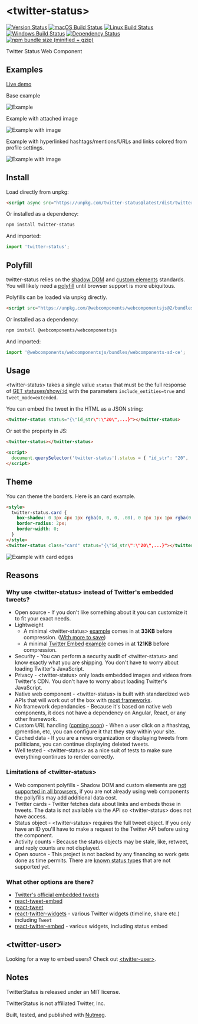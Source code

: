 &lt;twitter-status&gt;
====

[![Version Status](https://img.shields.io/npm/v/twitter-status.svg?style=flat&label=version&colorB=4bc524)](https://npmjs.com/package/twitter-status)
[![macOS Build Status](https://img.shields.io/circleci/project/github/abraham/twitter-status.svg?style=flat&label=macos)](https://circleci.com/gh/abraham/twitter-status)
[![Linux Build Status](https://img.shields.io/travis/abraham/twitter-status.svg?style=flat&label=linux)](https://travis-ci.org/abraham/twitter-status)
[![Windows Build Status](https://img.shields.io/appveyor/ci/abraham/twitter-status.svg?style=flat&label=windows)](https://ci.appveyor.com/project/abraham/twitter-status)
[![Dependency Status](https://david-dm.org/abraham/twitter-status.svg?style=flat)](https://david-dm.org/abraham/twitter-status)
[![npm bundle size (minified + gzip)](https://img.shields.io/bundlephobia/minzip/twitter-status.svg?style=flat&colorB=4bc524)](https://bundlephobia.com/result?p=twitter-status)

Twitter Status Web Component

Examples
----

[Live demo](https://codepen.io/abraham/pen/eyLLWy)

Base example

![Example](/images/simple.png)

Example with attached image

![Example with image](/images/image.png)

Example with hyperlinked hashtags/mentions/URLs and links colored from profile settings.

![Example with image](/images/colors.png)

Install
----

Load directly from unpkg:

```html
<script async src="https://unpkg.com/twitter-status@latest/dist/twitter-status.min.js"></script>
```

Or installed as a dependency:

```sh
npm install twitter-status
```

And imported:

```js
import 'twitter-status';
```

Polyfill
----

twitter-status relies on the [shadow DOM](https://developer.mozilla.org/en-US/docs/Web/Web_Components/Using_shadow_DOM) and [custom elements](https://developer.mozilla.org/en-US/docs/Web/Web_Components/Using_custom_elements) standards. You will likely need a [polyfill](https://github.com/webcomponents/webcomponentsjs) until browser support is more ubiquitous.

Polyfills can be loaded via unpkg directly.
```html
<script src="https://unpkg.com/@webcomponents/webcomponentsjs@2/bundles/webcomponents-sd-ce.js"></script>
```

Or installed as a dependency:

```sh
npm install @webcomponents/webcomponentsjs
```

And imported:

```js
import '@webcomponents/webcomponentsjs/bundles/webcomponents-sd-ce';
```

Usage
----

&lt;twitter-status&gt; takes a single value `status` that must be the full response of [GET statuses/show/:id](https://developer.twitter.com/en/docs/tweets/post-and-engage/api-reference/get-statuses-show-id) with the parameters `include_entities=true` and `tweet_mode=extended`.

You can embed the tweet in the HTML as a JSON string:
```html
<twitter-status status="{\"id_str\":\"20\",...}"></twitter-status>
```

Or set the property in JS:
```html
<twitter-status></twitter-status>

<script>
  document.querySelector('twitter-status').status = { "id_str": "20", ... };
</script>
```

Theme
----

You can theme the borders. Here is an card example.

```html
<style>
  twitter-status.card {
    box-shadow: 0 3px 4px 1px rgba(0, 0, 0, .08), 0 1px 1px 1px rgba(0, 0, 0, .05);
    border-radius: 2px;
    border-width: 0;
  }
</style>
<twitter-status class="card" status="{\"id_str\":\"20\",...}"></twitter-status>
```

![Example with card edges](/images/card.png)

Reasons
----

### Why use &lt;twitter-status&gt; instead of Twitter's embedded tweets?

- Open source - If you don't like something about it you can customize it to fit your exact needs.
- Lightweight
  - A minimal &lt;twitter-status&gt; [example](https://twitter-e9454.firebaseapp.com/twitter-status) comes in at **33KB** before compression. ([With more to save](https://github.com/abraham/twitter-status/issues/79))
  - A minimal [Twitter Embed](https://developer.twitter.com/en/docs/twitter-for-websites/embedded-tweets/overview.html) [example](https://twitter-e9454.firebaseapp.com/oembed) comes in at **121KB** before compression.
- Security - You can perform a security audit of &lt;twitter-status&gt; and know exactly what you are shipping. You don't have to worry about loading Twitter's JavaScript.
- Privacy - &lt;twitter-status&gt; only loads embedded images and videos from Twitter's CDN. You don't have to worry about loading Twitter's JavaScript.
- Native web component - &lt;twitter-status&gt; is built with standardized web APIs that will work out of the box with [most frameworks](https://custom-elements-everywhere.com/).
- No framework dependancies - Because it's based on native web components, it does not have a dependency on Angular, React, or any other framework.
- Custom URL handling ([coming soon](https://github.com/abraham/twitter-status/issues/48)) - When a user click on a #hashtag, @mention, etc, you can configure it that they stay within your site.
- Cached data - If you are a news organization or displaying tweets from politicians, you can continue displaying deleted tweets.
- Well tested - &lt;twitter-status&gt; as a nice suit of tests to make sure everything continues to render correctly.

### Limitations of &lt;twitter-status&gt;

- Web component polyfills - Shadow DOM and custom elements are [not supported in all browsers](https://developer.mozilla.org/en-US/docs/Web/Web_Components#Browser_support), if you are not already using web components the pollyfills may add additional data cost.
- Twitter cards - Twitter fetches data about links and embeds those in tweets. The data is not available via the API so &lt;twitter-status&gt; does not have access.
- Status object - &lt;twitter-status&gt; requires the full tweet object. If you only have an ID you'll have to make a request to the Twitter API before using the component.
- Activity counts - Because the status objects may be stale, like, retweet, and reply counts are not displayed.
- Open source - This project is not backed by any financing so work gets done as time permits. There are [known status types](https://github.com/abraham/twitter-status/issues) that are not supported yet.

### What other options are there?

- [Twitter's official embedded tweets](https://developer.twitter.com/en/docs/twitter-for-websites/embedded-tweets/overview.html)
- [react-tweet-embed](https://github.com/capaj/react-tweet-embed)
- [react-tweet](https://github.com/mannynotfound/react-tweet)
- [react-twitter-widgets](https://github.com/andrewsuzuki/react-twitter-widgets) - various Twitter widgets (timeline, share etc.) including `Tweet`
- [react-twitter-embed](https://github.com/saurabhnemade/react-twitter-embed) - various widgets, including status embed

&lt;twitter-user&gt;
----

Looking for a way to embed users? Check out [&lt;twitter-user&gt;](https://github.com/abraham/twitter-user).

Notes
----

TwitterStatus is released under an MIT license.

TwitterStatus is not affiliated Twitter, Inc.

Built, tested, and published with [Nutmeg](https://nutmeg.tools).
